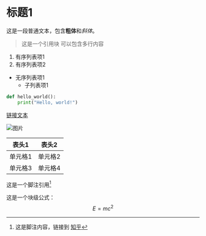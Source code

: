 # 标题1

这是一段普通文本，包含**粗体**和*斜体*。

> 这是一个引用块
> 可以包含多行内容

1. 有序列表项1
2. 有序列表项2

* 无序列表项1
    * 子列表项1

```python
def hello_world():
    print("Hello, world!")
```

[链接文本](http://example.com)

![图片](https://www.iana.org/_img/2025.01/iana-logo-header.svg)

| 表头1   | 表头2   |
| ------- | ------- |
| 单元格1 | 单元格2 |
| 单元格3 | 单元格4 |

这是一个脚注引用[^1]

这是一个块级公式：
$$E=mc^2$$

[^1]: 这是脚注内容，链接到 [知乎](https://www.zhihu.com)
